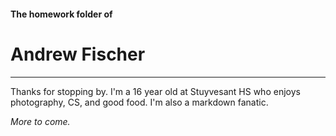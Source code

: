 #### The homework folder of
# Andrew Fischer

***

Thanks for stopping by. I'm a 16 year old at Stuyvesant HS who enjoys photography, CS, and good food. I'm also a markdown fanatic.

*More to come.*